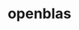 ---
title: "openblas"
layout: cache
categories: [package, v0.18.1]
meta: {"versions": ["0.3.10", "0.3.20"], "compilers": ["gcc@=7.3.1", "gcc@=7.5.0", "gcc@=8.4.0"], "oss": ["amzn2", "ubuntu18.04"], "platforms": ["linux"], "targets": ["aarch64", "graviton2", "x86_64", "x86_64_v3", "x86_64_v4"], "stacks": ["aws-ahug", "aws-ahug-aarch64", "aws-isc", "aws-isc-aarch64", "data-vis-sdk", "e4s", "radiuss", "root", "tutorial"], "num_specs": 7, "num_specs_by_stack": {"radiuss": 2, "e4s": 1, "root": 7, "aws-ahug": 2, "aws-isc": 2, "aws-isc-aarch64": 2, "aws-ahug-aarch64": 2, "tutorial": 2, "data-vis-sdk": 1}}
spec_details: [{"hash": "n7j2cwzk6ve24agfjlulbs6kgdw2zyn3", "compiler": "gcc@=7.5.0", "versions": ["0.3.20"], "os": "ubuntu18.04", "platform": "linux", "target": "x86_64", "variants": ["~bignuma", "~consistent_fpcsr", "~ilp64", "+locking", "+pic", "+shared", "symbol_suffix=none", "threads=openmp"], "stacks": ["radiuss", "e4s", "root"], "size": "-", "tarball": "https://binaries.spack.io/releases/v0.18.1/build_cache/linux-ubuntu18.04-x86_64/gcc-7.5.0/openblas-0.3.20/linux-ubuntu18.04-x86_64-gcc-7.5.0-openblas-0.3.20-n7j2cwzk6ve24agfjlulbs6kgdw2zyn3.spack"}, {"hash": "yiuqiwwr3vhbz7log7bdovvslnrb2vcd", "compiler": "gcc@=7.3.1", "versions": ["0.3.10"], "os": "amzn2", "platform": "linux", "target": "x86_64_v4", "variants": ["~bignuma", "~consistent_fpcsr", "~ilp64", "+locking", "patches=865703b", "+pic", "+shared", "symbol_suffix=none", "threads=openmp"], "stacks": ["aws-ahug", "root", "aws-isc"], "size": "-", "tarball": "https://binaries.spack.io/releases/v0.18.1/build_cache/linux-amzn2-x86_64_v4/gcc-7.3.1/openblas-0.3.10/linux-amzn2-x86_64_v4-gcc-7.3.1-openblas-0.3.10-yiuqiwwr3vhbz7log7bdovvslnrb2vcd.spack"}, {"hash": "yai2wqqii7pce2dnkckaundfw2zwnvdz", "compiler": "gcc@=7.3.1", "versions": ["0.3.10"], "os": "amzn2", "platform": "linux", "target": "aarch64", "variants": ["~bignuma", "~consistent_fpcsr", "~ilp64", "+locking", "patches=865703b", "+pic", "+shared", "symbol_suffix=none", "threads=openmp"], "stacks": ["aws-isc-aarch64", "root", "aws-ahug-aarch64"], "size": "-", "tarball": "https://binaries.spack.io/releases/v0.18.1/build_cache/linux-amzn2-aarch64/gcc-7.3.1/openblas-0.3.10/linux-amzn2-aarch64-gcc-7.3.1-openblas-0.3.10-yai2wqqii7pce2dnkckaundfw2zwnvdz.spack"}, {"hash": "yafnlnxubkhgh5o4lc3ifklu7ooqf7dw", "compiler": "gcc@=7.3.1", "versions": ["0.3.10"], "os": "amzn2", "platform": "linux", "target": "x86_64_v3", "variants": ["~bignuma", "~consistent_fpcsr", "~ilp64", "+locking", "patches=865703b", "+pic", "+shared", "symbol_suffix=none", "threads=openmp"], "stacks": ["aws-ahug", "root", "aws-isc"], "size": "-", "tarball": "https://binaries.spack.io/releases/v0.18.1/build_cache/linux-amzn2-x86_64_v3/gcc-7.3.1/openblas-0.3.10/linux-amzn2-x86_64_v3-gcc-7.3.1-openblas-0.3.10-yafnlnxubkhgh5o4lc3ifklu7ooqf7dw.spack"}, {"hash": "dydujpzz2yqemiiboxdl2qb5e73wqesm", "compiler": "gcc@=7.5.0", "versions": ["0.3.20"], "os": "ubuntu18.04", "platform": "linux", "target": "x86_64", "variants": ["~bignuma", "~consistent_fpcsr", "~ilp64", "+locking", "+pic", "+shared", "symbol_suffix=none", "threads=none"], "stacks": ["tutorial", "radiuss", "data-vis-sdk", "root"], "size": "-", "tarball": "https://binaries.spack.io/releases/v0.18.1/build_cache/linux-ubuntu18.04-x86_64/gcc-7.5.0/openblas-0.3.20/linux-ubuntu18.04-x86_64-gcc-7.5.0-openblas-0.3.20-dydujpzz2yqemiiboxdl2qb5e73wqesm.spack"}, {"hash": "2oc3alkrf4nuhncus5rqpsptwdexz3rc", "compiler": "gcc@=7.3.1", "versions": ["0.3.10"], "os": "amzn2", "platform": "linux", "target": "graviton2", "variants": ["~bignuma", "~consistent_fpcsr", "~ilp64", "+locking", "patches=865703b", "+pic", "+shared", "symbol_suffix=none", "threads=openmp"], "stacks": ["aws-isc-aarch64", "root", "aws-ahug-aarch64"], "size": "-", "tarball": "https://binaries.spack.io/releases/v0.18.1/build_cache/linux-amzn2-graviton2/gcc-7.3.1/openblas-0.3.10/linux-amzn2-graviton2-gcc-7.3.1-openblas-0.3.10-2oc3alkrf4nuhncus5rqpsptwdexz3rc.spack"}, {"hash": "ew72qgylu65tqvbbrk6zk54vs3jwsrip", "compiler": "gcc@=8.4.0", "versions": ["0.3.20"], "os": "ubuntu18.04", "platform": "linux", "target": "x86_64", "variants": ["~bignuma", "~consistent_fpcsr", "~ilp64", "+locking", "+pic", "+shared", "symbol_suffix=none", "threads=none"], "stacks": ["tutorial", "root"], "size": "-", "tarball": "https://binaries.spack.io/releases/v0.18.1/build_cache/linux-ubuntu18.04-x86_64/gcc-8.4.0/openblas-0.3.20/linux-ubuntu18.04-x86_64-gcc-8.4.0-openblas-0.3.20-ew72qgylu65tqvbbrk6zk54vs3jwsrip.spack"}]
---